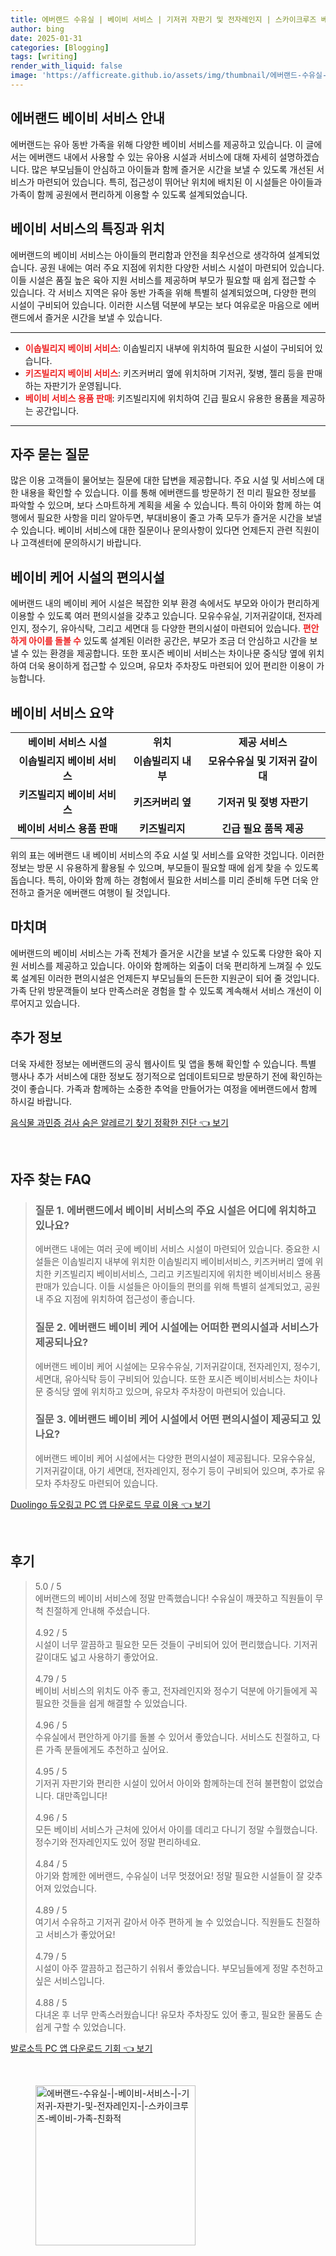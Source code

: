 ```yaml
---
title: 에버랜드 수유실 | 베이비 서비스 | 기저귀 자판기 및 전자레인지 | 스카이크루즈 베이비 가족 친화적
author: bing
date: 2025-01-31
categories: [Blogging]
tags: [writing]
render_with_liquid: false
image: 'https://afficreate.github.io/assets/img/thumbnail/에버랜드-수유실-|-베이비-서비스-|-기저귀-자판기-및-전자레인지-|-스카이크루즈-베이비-가족-친화적.webp'
---
```



<h2 id='에버랜드_베이비_서비스_안내'>에버랜드 베이비 서비스 안내</h2>

<p>에버랜드는 유아 동반 가족을 위해 다양한 베이비 서비스를 제공하고 있습니다. 이 글에서는 에버랜드 내에서 사용할 수 있는 유아용 시설과 서비스에 대해 자세히 설명하겠습니다. 많은 부모님들이 안심하고 아이들과 함께 즐거운 시간을 보낼 수 있도록 개선된 서비스가 마련되어 있습니다. 특히, 접근성이 뛰어난 위치에 배치된 이 시설들은 아이들과 가족이 함께 공원에서 편리하게 이용할 수 있도록 설계되었습니다.</p>

<h2 id='베이비_서비스의_특징과_위치'>베이비 서비스의 특징과 위치</h2>

<p>에버랜드의 베이비 서비스는 아이들의 편리함과 안전을 최우선으로 생각하여 설계되었습니다. 공원 내에는 여러 주요 지점에 위치한 다양한 서비스 시설이 마련되어 있습니다. 이들 시설은 품질 높은 육아 지원 서비스를 제공하며 부모가 필요할 때 쉽게 접근할 수 있습니다. 각 서비스 지역은 유아 동반 가족을 위해 특별히 설계되었으며, 다양한 편의 시설이 구비되어 있습니다. 이러한 시스템 덕분에 부모는 보다 여유로운 마음으로 에버랜드에서 즐거운 시간을 보낼 수 있습니다.</p>

<hr />

<ul>
    <li><b><span style="color: #ee2323;">이솝빌리지 베이비 서비스</span></b>: 이솝빌리지 내부에 위치하여 필요한 시설이 구비되어 있습니다.</li>
    <li><b><span style="color: #ee2323;">키즈빌리지 베이비 서비스</span></b>: 키즈커버리 옆에 위치하며 기저귀, 젖병, 젤리 등을 판매하는 자판기가 운영됩니다.</li>
    <li><b><span style="color: #ee2323;">베이비 서비스 용품 판매</span></b>: 키즈빌리지에 위치하여 긴급 필요시 유용한 용품을 제공하는 공간입니다.</li>
</ul>

<hr />

<h2 id='자주_묻는_질문'>자주 묻는 질문</h2>

<p>많은 이용 고객들이 물어보는 질문에 대한 답변을 제공합니다. 주요 시설 및 서비스에 대한 내용을 확인할 수 있습니다. 이를 통해 에버랜드를 방문하기 전 미리 필요한 정보를 파악할 수 있으며, 보다 스마트하게 계획을 세울 수 있습니다. 특히 아이와 함께 하는 여행에서 필요한 사항을 미리 알아두면, 부대비용이 줄고 가족 모두가 즐거운 시간을 보낼 수 있습니다. 베이비 서비스에 대한 질문이나 문의사항이 있다면 언제든지 관련 직원이나 고객센터에 문의하시기 바랍니다.</p>

<h2 id='베이비_케어_시설_편의시설'>베이비 케어 시설의 편의시설</h2>

<p>에버랜드 내의 베이비 케어 시설은 복잡한 외부 환경 속에서도 부모와 아이가 편리하게 이용할 수 있도록 여러 편의시설을 갖추고 있습니다. 모유수유실, 기저귀갈이대, 전자레인지, 정수기, 유아식탁, 그리고 세면대 등 다양한 편의시설이 마련되어 있습니다. <b><span style="color: #ee2323;">편안하게 아이를 돌볼 수</span></b> 있도록 설계된 이러한 공간은, 부모가 조금 더 안심하고 시간을 보낼 수 있는 환경을 제공합니다. 또한 포시즌 베이비 서비스는 차이나문 중식당 옆에 위치하여 더욱 용이하게 접근할 수 있으며, 유모차 주차장도 마련되어 있어 편리한 이용이 가능합니다.</p>

<h2 id='베이비_서비스_요약'>베이비 서비스 요약</h2>

<table>
    <tr>
        <td style="text-align: center; height: 17px;"><b>베이비 서비스 시설</b></td>
        <td style="text-align: center; height: 17px;"><b>위치</b></td>
        <td style="text-align: center; height: 17px;"><b>제공 서비스</b></td>
    </tr>
    <tr>
        <td style="text-align: center; height: 17px;"><b>이솝빌리지 베이비 서비스</b></td>
        <td style="text-align: center; height: 17px;"><b>이솝빌리지 내부</b></td>
        <td style="text-align: center; height: 17px;"><b>모유수유실 및 기저귀 갈이대</b></td>
    </tr>
    <tr>
        <td style="text-align: center; height: 17px;"><b>키즈빌리지 베이비 서비스</b></td>
        <td style="text-align: center; height: 17px;"><b>키즈커버리 옆</b></td>
        <td style="text-align: center; height: 17px;"><b>기저귀 및 젖병 자판기</b></td>
    </tr>
    <tr>
        <td style="text-align: center; height: 17px;"><b>베이비 서비스 용품 판매</b></td>
        <td style="text-align: center; height: 17px;"><b>키즈빌리지</b></td>
        <td style="text-align: center; height: 17px;"><b>긴급 필요 품목 제공</b></td>
    </tr>
</table>

<p>위의 표는 에버랜드 내 베이비 서비스의 주요 시설 및 서비스를 요약한 것입니다. 이러한 정보는 방문 시 유용하게 활용될 수 있으며, 부모들이 필요할 때에 쉽게 찾을 수 있도록 돕습니다. 특히, 아이와 함께 하는 경험에서 필요한 서비스를 미리 준비해 두면 더욱 안전하고 즐거운 에버랜드 여행이 될 것입니다.</p>

<h2 id='마치며'>마치며</h2>

<p>에버랜드의 베이비 서비스는 가족 전체가 즐거운 시간을 보낼 수 있도록 다양한 육아 지원 서비스를 제공하고 있습니다. 아이와 함께하는 외출이 더욱 편리하게 느껴질 수 있도록 설계된 이러한 편의시설은 언제든지 부모님들의 든든한 지원군이 되어 줄 것입니다. 가족 단위 방문객들이 보다 만족스러운 경험을 할 수 있도록 계속해서 서비스 개선이 이루어지고 있습니다.</p>

<h2 id='추가_정보'>추가 정보</h2>

<p>더욱 자세한 정보는 에버랜드의 공식 웹사이트 및 앱을 통해 확인할 수 있습니다. 특별 행사나 추가 서비스에 대한 정보도 정기적으로 업데이트되므로 방문하기 전에 확인하는 것이 좋습니다. 가족과 함께하는 소중한 추억을 만들어가는 여정을 에버랜드에서 함께 하시길 바랍니다.</p>


<p><a class="click-button" title="음식물 과민증 검사 숨은 알레르기 찾기 정확한 진단" href="https://afficreate.github.io/posts/%EC%9D%8C%EC%8B%9D%EB%AC%BC-%EA%B3%BC%EB%AF%BC%EC%A6%9D-%EA%B2%80%EC%82%AC-%EC%88%A8%EC%9D%80-%EC%95%8C%EB%A0%88%EB%A5%B4%EA%B8%B0-%EC%B0%BE%EA%B8%B0-%EC%A0%95%ED%99%95%ED%95%9C-%EC%A7%84%EB%8B%A8/" rel="dofollow">음식물 과민증 검사 숨은 알레르기 찾기 정확한 진단 👈 보기</a></p><br>
<h2 id='자주_찾는_FAQ'>자주 찾는 FAQ</h2>
<div itemscope="" itemtype="https://schema.org/FAQPage"> 
<blockquote> 
<div itemscope="" itemprop="mainEntity" itemtype="https://schema.org/Question"> 
<h3 itemprop="name">질문 1. 에버랜드에서 베이비 서비스의 주요 시설은 어디에 위치하고 있나요?</h3> 
<div itemscope="" itemprop="acceptedAnswer" itemtype="https://schema.org/Answer"> 
<span itemprop="text"> 
<p>에버랜드 내에는 여러 곳에 베이비 서비스 시설이 마련되어 있습니다. 중요한 시설들은 이솝빌리지 내부에 위치한 이솝빌리지 베이비서비스, 키즈커버리 옆에 위치한 키즈빌리지 베이비서비스, 그리고 키즈빌리지에 위치한 베이비서비스 용품 판매가 있습니다. 이들 시설들은 아이들의 편의를 위해 특별히 설계되었고, 공원 내 주요 지점에 위치하여 접근성이 좋습니다.</p> 
</span> 
</div> 
</div> 
<div itemscope="" itemprop="mainEntity" itemtype="https://schema.org/Question"> 
<h3 itemprop="name">질문 2. 에버랜드 베이비 케어 시설에는 어떠한 편의시설과 서비스가 제공되나요?</h3> 
<div itemscope="" itemprop="acceptedAnswer" itemtype="https://schema.org/Answer"> 
<span itemprop="text"> 
<p>에버랜드 베이비 케어 시설에는 모유수유실, 기저귀갈이대, 전자레인지, 정수기, 세면대, 유아식탁 등이 구비되어 있습니다. 또한 포시즌 베이비서비스는 차이나문 중식당 옆에 위치하고 있으며, 유모차 주차장이 마련되어 있습니다.</p> 
</span> 
</div> 
</div> 
<div itemscope="" itemprop="mainEntity" itemtype="https://schema.org/Question"> 
<h3 itemprop="name">질문 3. 에버랜드 베이비 케어 시설에서 어떤 편의시설이 제공되고 있나요?</h3> 
<div itemscope="" itemprop="acceptedAnswer" itemtype="https://schema.org/Answer"> 
<span itemprop="text"> 
<p>에버랜드 베이비 케어 시설에서는 다양한 편의시설이 제공됩니다. 모유수유실, 기저귀갈이대, 아기 세면대, 전자레인지, 정수기 등이 구비되어 있으며, 추가로 유모차 주차장도 마련되어 있습니다.</p> 
</span> 
</div> 
</div> 
</blockquote> 
</div>
<p><a class="click-button" title="Duolingo 듀오링고 PC 앱 다운로드 무료 이용" href="https://afficreate.github.io/posts/Duolingo-%EB%93%80%EC%98%A4%EB%A7%81%EA%B3%A0-PC-%EC%95%B1-%EB%8B%A4%EC%9A%B4%EB%A1%9C%EB%93%9C-%EB%AC%B4%EB%A3%8C-%EC%9D%B4%EC%9A%A9/" rel="dofollow">Duolingo 듀오링고 PC 앱 다운로드 무료 이용 👈 보기</a></p><br>
<h2 id='후기'>후기</h2>
<div itemscope itemtype="https://schema.org/Product">
  <blockquote>
  <div itemprop="review" itemscope itemtype="https://schema.org/Review">
      <div itemprop="reviewRating" itemscope itemtype="https://schema.org/Rating"> <span itemprop="ratingValue">5.0</span> / <span itemprop="bestRating">5</span> </div>
      <span itemprop="reviewBody">에버랜드의 베이비 서비스에 정말 만족했습니다! 수유실이 깨끗하고 직원들이 무척 친절하게 안내해 주셨습니다.</span>
  </div>
  <br>
  <div itemprop="review" itemscope itemtype="https://schema.org/Review">
      <div itemprop="reviewRating" itemscope itemtype="https://schema.org/Rating"> <span itemprop="ratingValue">4.92</span> / <span itemprop="bestRating">5</span> </div>
      <span itemprop="reviewBody">시설이 너무 깔끔하고 필요한 모든 것들이 구비되어 있어 편리했습니다. 기저귀 갈이대도 넓고 사용하기 좋았어요.</span>
  </div>
  <br>
  <div itemprop="review" itemscope itemtype="https://schema.org/Review">
      <div itemprop="reviewRating" itemscope itemtype="https://schema.org/Rating"> <span itemprop="ratingValue">4.79</span> / <span itemprop="bestRating">5</span> </div>
      <span itemprop="reviewBody">베이비 서비스의 위치도 아주 좋고, 전자레인지와 정수기 덕분에 아기들에게 꼭 필요한 것들을 쉽게 해결할 수 있었습니다.</span>
  </div>
  <br>
  <div itemprop="review" itemscope itemtype="https://schema.org/Review">
      <div itemprop="reviewRating" itemscope itemtype="https://schema.org/Rating"> <span itemprop="ratingValue">4.96</span> / <span itemprop="bestRating">5</span> </div>
      <span itemprop="reviewBody">수유실에서 편안하게 아기를 돌볼 수 있어서 좋았습니다. 서비스도 친절하고, 다른 가족 분들에게도 추천하고 싶어요.</span>
  </div>
  <br>
  <div itemprop="review" itemscope itemtype="https://schema.org/Review">
      <div itemprop="reviewRating" itemscope itemtype="https://schema.org/Rating"> <span itemprop="ratingValue">4.95</span> / <span itemprop="bestRating">5</span> </div>
      <span itemprop="reviewBody">기저귀 자판기와 편리한 시설이 있어서 아이와 함께하는데 전혀 불편함이 없었습니다. 대만족입니다!</span>
  </div>
  <br>
  <div itemprop="review" itemscope itemtype="https://schema.org/Review">
      <div itemprop="reviewRating" itemscope itemtype="https://schema.org/Rating"> <span itemprop="ratingValue">4.96</span> / <span itemprop="bestRating">5</span> </div>
      <span itemprop="reviewBody">모든 베이비 서비스가 근처에 있어서 아이를 데리고 다니기 정말 수월했습니다. 정수기와 전자레인지도 있어 정말 편리하네요.</span>
  </div>
  <br>
  <div itemprop="review" itemscope itemtype="https://schema.org/Review">
      <div itemprop="reviewRating" itemscope itemtype="https://schema.org/Rating"> <span itemprop="ratingValue">4.84</span> / <span itemprop="bestRating">5</span> </div>
      <span itemprop="reviewBody">아기와 함께한 에버랜드, 수유실이 너무 멋졌어요! 정말 필요한 시설들이 잘 갖추어져 있었습니다.</span>
  </div>
  <br>
  <div itemprop="review" itemscope itemtype="https://schema.org/Review">
      <div itemprop="reviewRating" itemscope itemtype="https://schema.org/Rating"> <span itemprop="ratingValue">4.89</span> / <span itemprop="bestRating">5</span> </div>
      <span itemprop="reviewBody">여기서 수유하고 기저귀 갈아서 아주 편하게 놀 수 있었습니다. 직원들도 친절하고 서비스가 좋았어요!</span>
  </div>
  <br>
  <div itemprop="review" itemscope itemtype="https://schema.org/Review">
      <div itemprop="reviewRating" itemscope itemtype="https://schema.org/Rating"> <span itemprop="ratingValue">4.79</span> / <span itemprop="bestRating">5</span> </div>
      <span itemprop="reviewBody">시설이 아주 깔끔하고 접근하기 쉬워서 좋았습니다. 부모님들에게 정말 추천하고 싶은 서비스입니다.</span>
  </div>
  <br>
  <div itemprop="review" itemscope itemtype="https://schema.org/Review">
      <div itemprop="reviewRating" itemscope itemtype="https://schema.org/Rating"> <span itemprop="ratingValue">4.88</span> / <span itemprop="bestRating">5</span> </div>
      <span itemprop="reviewBody">다녀온 후 너무 만족스러웠습니다! 유모차 주차장도 있어 좋고, 필요한 물품도 손쉽게 구할 수 있었습니다.</span>
  </div>
  </blockquote>
</div>
<p><a class="click-button" title="발로소득 PC 앱 다운로드 기회" href="https://afficreate.github.io/posts/%EB%B0%9C%EB%A1%9C%EC%86%8C%EB%93%9D-PC-%EC%95%B1-%EB%8B%A4%EC%9A%B4%EB%A1%9C%EB%93%9C-%EA%B8%B0%ED%9A%8C/" rel="dofollow">발로소득 PC 앱 다운로드 기회 👈 보기</a></p><br>
<figure class="image"><img src="https://afficreate.github.io/assets/img/thumbnail/에버랜드-수유실-|-베이비-서비스-|-기저귀-자판기-및-전자레인지-|-스카이크루즈-베이비-가족-친화적.webp" alt="에버랜드-수유실-|-베이비-서비스-|-기저귀-자판기-및-전자레인지-|-스카이크루즈-베이비-가족-친화적" width="256" height="256"></figure>